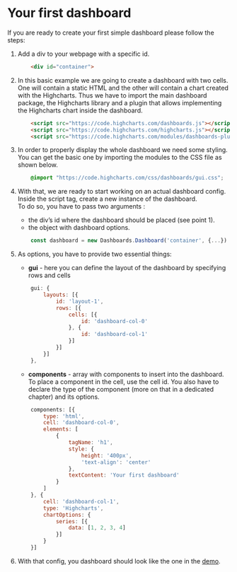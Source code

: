 Your first dashboard
===

If you are ready to create your first simple dashboard please follow the steps:

1. Add a div to your webpage with a specific id.

    ```html
        <div id="container">
    ```

2. In this basic example we are going to create a dashboard with two cells. One will contain a static HTML and the other will contain a chart created with the Highcharts.
Thus we have to import the main dashboard package, the Highcharts library and a plugin that allows implementing the Highcharts chart inside the dashboard.

    ```html
        <script src="https://code.highcharts.com/dashboards.js"></script>
        <script src="https://code.highcharts.com/highcharts.js"></script>
        <script src="https://code.highcharts.com/modules/dashboards-plugin.js"></script>
    ```

3. In order to properly display the whole dashboard we need some styling. You can get the basic one by importing the modules to the CSS file as shown below.

    ```css
        @import "https://code.highcharts.com/css/dashboards/gui.css";
    ```

4. With that, we are ready to start working on an actual dashboard config. Inside the script tag, create a new instance of the dashboard. <br>
    To do so, you have to pass two arguments :
    * the div’s id where the dashboard should be placed (see point 1).
    * the object with dashboard options.


    ```js
        const dashboard = new Dashboards.Dashboard('container', {...})
    ```

5.  As options, you have to provide two essential things:
    * __gui__ - here you can define the layout of the dashboard by specifying rows and cells

    ```js
        gui: {
            layouts: [{
                id: 'layout-1',
                rows: [{
                    cells: [{
                        id: 'dashboard-col-0'
                    }, {
                        id: 'dashboard-col-1'
                    }]
                }]
            }]
        },
    ```

    * __components__ - array with components to insert into the dashboard. To place a component in the cell, use the cell id. You also have to declare the type of the component (more on that in a dedicated chapter) and its options.

    ```js
        components: [{
            type: 'html',
            cell: 'dashboard-col-0',
            elements: [
                {
                    tagName: 'h1',
                    style: {
                        height: '400px',
                        'text-align': 'center'
                    },
                    textContent: 'Your first dashboard'
                }
            ]
        }, {
            cell: 'dashboard-col-1',
            type: 'Highcharts',
            chartOptions: {
                series: [{
                    data: [1, 2, 3, 4]
                }]
            }
        }]
    ```

6. With that config, you dashboard should look like the one in the [demo](https://jsfiddle.net/gh/get/library/pure/highcharts/highcharts/samples/dashboard/demos/your-first-dashboard).
